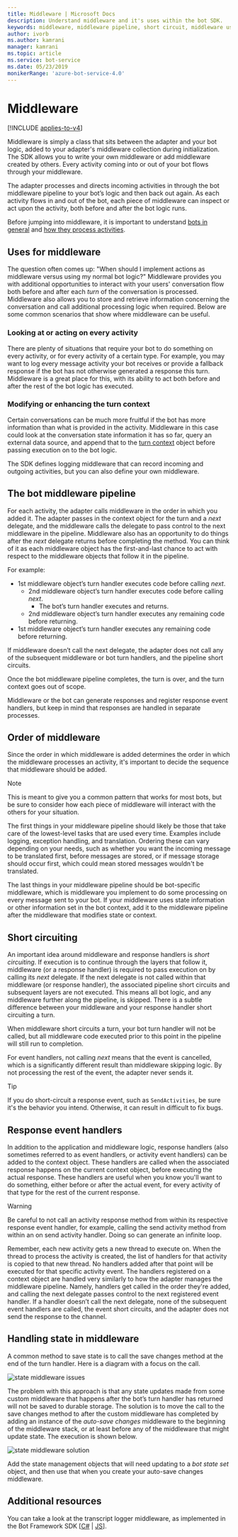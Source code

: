 ```yaml
---
title: Middleware | Microsoft Docs
description: Understand middleware and it's uses within the bot SDK.
keywords: middleware, middleware pipeline, short circuit, middleware uses
author: ivorb
ms.author: kamrani
manager: kamrani
ms.topic: article
ms.service: bot-service
ms.date: 05/23/2019
monikerRange: 'azure-bot-service-4.0'
---
```


# Middleware

[!INCLUDE [applies-to-v4](../includes/applies-to.md)]

Middleware is simply a class that sits between the adapter and your bot logic, added to your adapter's middleware collection during initialization. The SDK allows you to write your own middleware or add middleware created by others. Every activity coming into or out of your bot flows through your middleware.

The adapter processes and directs incoming activities in through the bot middleware pipeline to your bot’s logic and then back out again. As each activity flows in and out of the bot, each piece of middleware can inspect or act upon the activity, both before and after the bot logic runs.

Before jumping into middleware, it is important to understand [bots in general](~/v4sdk/bot-builder-basics.md) and [how they process activities](~/v4sdk/bot-builder-basics.md#the-activity-processing-stack).

## Uses for middleware
The question often comes up: "When should I implement actions as middleware versus using my normal bot logic?" Middleware provides you with additional opportunities to interact with your users' conversation flow both before and after each _turn_ of the conversation is processed. Middleware also allows you to store and retrieve information concerning the conversation and call additional processing logic when required. Below are some common scenarios that show where middleware can be useful.

### Looking at or acting on every activity
There are plenty of situations that require your bot to do something on every activity, or for every activity of a certain type. For example, you may want to log every message activity your bot receives or provide a fallback response if the bot has not otherwise generated a response this turn. Middleware is a great place for this, with its ability to act both before and after the rest of the bot logic has executed.

### Modifying or enhancing the turn context
Certain conversations can be much more fruitful if the bot has more information than what is provided in the activity. Middleware in this case could look at the conversation state information it has so far, query an external data source, and append that to the [turn context](~/v4sdk/bot-builder-basics.md#defining-a-turn) object before passing execution on to the bot logic. 

The SDK defines logging middleware that can record incoming and outgoing activities, but you can also define your own middleware.

## The bot middleware pipeline
For each activity, the adapter calls middleware in the order in which you added it. The adapter passes in the context object for the turn and a _next_ delegate, and the middleware calls the delegate to pass control to the next middleware in the pipeline. Middleware also has an opportunity to do things after the _next_ delegate returns before completing the method. You can think of it as each middleware object has the first-and-last chance to act with respect to the middleware objects that follow it in the pipeline.

For example:

- 1st middleware object’s turn handler executes code before calling _next_.
  - 2nd middleware object’s turn handler executes code before calling _next_.
    - The bot’s turn handler executes and returns.
  - 2nd middleware object’s turn handler executes any remaining code before returning.
- 1st middleware object’s turn handler executes any remaining code before returning.

If middleware doesn’t call the next delegate, the adapter does not call any of the subsequent middleware or bot turn handlers, and the pipeline short circuits.

Once the bot middleware pipeline completes, the turn is over, and the turn context goes out of scope.

Middleware or the bot can generate responses and register response event handlers, but keep in mind that responses are handled in separate processes.

## Order of middleware
Since the order in which middleware is added determines the order in which the middleware processes an activity, it's important to decide the sequence that middleware should be added.

> [!NOTE]
> This is meant to give you a common pattern that works for most bots, but be sure to consider how each piece of middleware will interact with the others for your situation.

The first things in your middleware pipeline should likely be those that take care of the lowest-level tasks that are used every time. Examples include logging, exception handling, and translation. Ordering these can vary depending on your needs, such as whether you want the incoming message to be translated first, before messages are stored, or if message storage should occur first, which could mean stored messages wouldn't be translated.

The last things in your middleware pipeline should be bot-specific middleware, which is middleware you implement to do some processing on every message sent to your bot. If your middleware uses state information or other information set in the bot context, add it to the middleware pipeline after the middleware that modifies state or context.

## Short circuiting
An important idea around middleware and response handlers is _short circuiting_. If execution is to continue through the layers that follow it, middleware (or a response handler) is required to pass execution on by calling its _next_ delegate.  If the next delegate is not called within that middleware (or response handler), the associated pipeline short circuits and subsequent layers are not executed. This means all bot logic, and any middleware further along the pipeline, is skipped. There is a subtle difference between your middleware and your response handler short circuiting a turn.

When middleware short circuits a turn, your bot turn handler will not be called, but all middleware code executed prior to this point in the pipeline will still run to completion. 

For event handlers, not calling _next_ means that the event is cancelled, which is a significantly different result than middleware skipping logic. By not processing the rest of the event, the adapter never sends it.

> [!TIP]
> If you do short-circuit a response event, such as `SendActivities`, be sure it's the behavior you intend. Otherwise, it can result in difficult to fix bugs.

## Response event handlers
In addition to the application and middleware logic, response handlers (also sometimes referred to as event handlers, or activity event handlers) can be added to the context object. These handlers are called when the associated response happens on the current context object, before executing the actual response. These handlers are useful when you know you'll want to do something, either before or after the actual event, for every activity of that type for the rest of the current response.

> [!WARNING]
> Be careful to not call an activity response method from within its respective response event handler, for example, calling the send activity method from within an on send activity handler. Doing so can generate an infinite loop.

Remember, each new activity gets a new thread to execute on. When the thread to process the activity is created, the list of handlers for that activity is copied to that new thread. No handlers added after that point will be executed for that specific activity event.
The handlers registered on a context object are handled very similarly to how the adapter manages the middleware pipeline. Namely, handlers get called in the order they're added, and calling the next delegate passes control to the next registered event handler. If a handler doesn’t call the next delegate, none of the subsequent event handlers are called, the event short circuits, and the adapter does not send the response to the channel.

## Handling state in middleware

A common method to save state is to call the save changes method at the end of the turn handler. Here is a diagram with a focus on the call.

![state middleware issues](media/bot-builder-dialog-state-problem.png)

The problem with this approach is that any state updates made from some custom middleware that happens after the bot’s turn handler has returned will not be saved to durable storage. The solution is to move the call to the save changes method to after the custom middleware has completed by adding an instance of the _auto-save changes_ middleware to the beginning of the middleware stack, or at least before any of the middleware that might update state. The execution is shown below.

![state middleware solution](media/bot-builder-dialog-state-solution.png)

Add the state management objects that will need updating to a _bot state set_ object, and then use that when you create your auto-save changes middleware.


## Additional resources
You can take a look at the transcript logger middleware, as implemented in the Bot Framework SDK [[C#](https://github.com/Microsoft/botbuilder-dotnet/blob/master/libraries/Microsoft.Bot.Builder/TranscriptLoggerMiddleware.cs) | [JS](https://github.com/Microsoft/botbuilder-js/blob/master/libraries/botbuilder-core/src/transcriptLogger.ts)].
